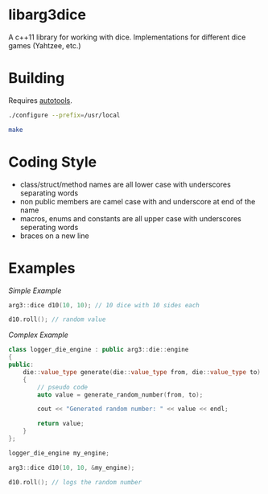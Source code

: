 libarg3dice
===========

A c++11 library for working with dice.  Implementations for different dice games (Yahtzee, etc.)

Building
========

Requires [autotools](http://en.wikipedia.org/wiki/GNU_build_system).

```bash
./configure --prefix=/usr/local

make
```

Coding Style
============

- class/struct/method names are all lower case with underscores separating words
- non public members are camel case with and underscore at end of the name
- macros, enums and constants are all upper case with underscores seperating words
- braces on a new line

Examples
========

*Simple Example*

```c++
arg3::dice d10(10, 10); // 10 dice with 10 sides each

d10.roll(); // random value
```

*Complex Example*

```c++
class logger_die_engine : public arg3::die::engine
{
public:
    die::value_type generate(die::value_type from, die::value_type to)
    {
    	// pseudo code
    	auto value = generate_random_number(from, to);

    	cout << "Generated random number: " << value << endl;

    	return value;
	}
};

logger_die_engine my_engine;

arg3::dice d10(10, 10, &my_engine);

d10.roll(); // logs the random number
```

